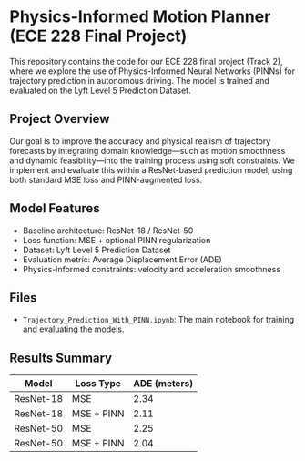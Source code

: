 # Physics-Informed Motion Planner (ECE 228 Final Project)

This repository contains the code for our ECE 228 final project (Track 2), where we explore the use of Physics-Informed Neural Networks (PINNs) for trajectory prediction in autonomous driving. The model is trained and evaluated on the Lyft Level 5 Prediction Dataset.

## Project Overview

Our goal is to improve the accuracy and physical realism of trajectory forecasts by integrating domain knowledge—such as motion smoothness and dynamic feasibility—into the training process using soft constraints. We implement and evaluate this within a ResNet-based prediction model, using both standard MSE loss and PINN-augmented loss.

## Model Features
- Baseline architecture: ResNet-18 / ResNet-50
- Loss function: MSE + optional PINN regularization
- Dataset: Lyft Level 5 Prediction Dataset
- Evaluation metric: Average Displacement Error (ADE)
- Physics-informed constraints: velocity and acceleration smoothness

## Files
- `Trajectory_Prediction_With_PINN.ipynb`: The main notebook for training and evaluating the models.

## Results Summary
| Model       | Loss Type      | ADE (meters) |
|-------------|----------------|--------------|
| ResNet-18   | MSE            | 2.34         |
| ResNet-18   | MSE + PINN     | 2.11         |
| ResNet-50   | MSE            | 2.25         |
| ResNet-50   | MSE + PINN     | 2.04         |
